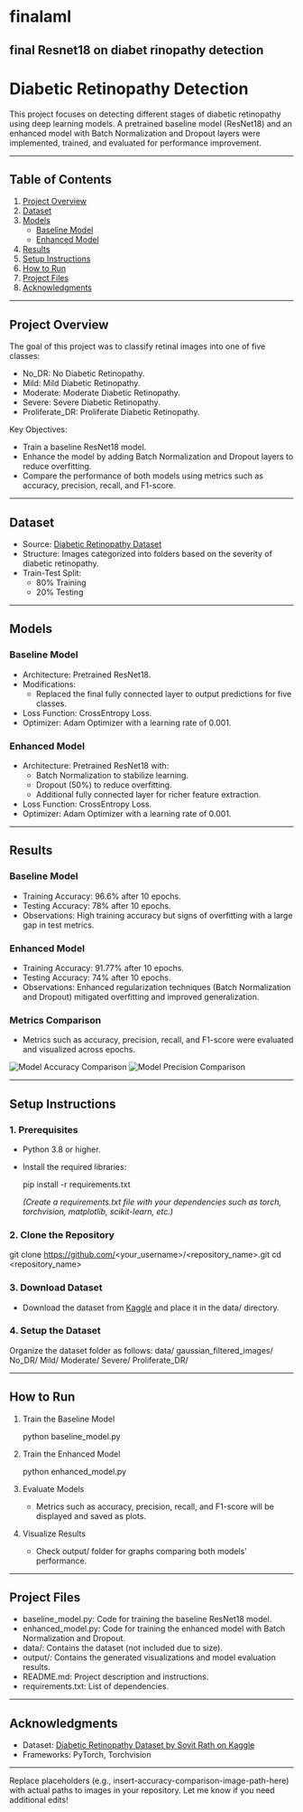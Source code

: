 # finalaml
final Resnet18 on diabet rinopathy detection
---

# Diabetic Retinopathy Detection

This project focuses on detecting different stages of diabetic retinopathy using deep learning models. A pretrained baseline model (ResNet18) and an enhanced model with Batch Normalization and Dropout layers were implemented, trained, and evaluated for performance improvement.

---

## Table of Contents
1. [Project Overview](#project-overview)
2. [Dataset](#dataset)
3. [Models](#models)
   - [Baseline Model](#baseline-model)
   - [Enhanced Model](#enhanced-model)
4. [Results](#results)
5. [Setup Instructions](#setup-instructions)
6. [How to Run](#how-to-run)
7. [Project Files](#project-files)
8. [Acknowledgments](#acknowledgments)

---

## Project Overview

The goal of this project was to classify retinal images into one of five classes:
- No_DR: No Diabetic Retinopathy.
- Mild: Mild Diabetic Retinopathy.
- Moderate: Moderate Diabetic Retinopathy.
- Severe: Severe Diabetic Retinopathy.
- Proliferate_DR: Proliferate Diabetic Retinopathy.

Key Objectives:
- Train a baseline ResNet18 model.
- Enhance the model by adding Batch Normalization and Dropout layers to reduce overfitting.
- Compare the performance of both models using metrics such as accuracy, precision, recall, and F1-score.

---

## Dataset

- Source: [Diabetic Retinopathy Dataset](https://www.kaggle.com/datasets/sovitrath/diabetic-retinopathy-224x224-gaussian-filtered)
- Structure: Images categorized into folders based on the severity of diabetic retinopathy.
- Train-Test Split: 
  - 80% Training
  - 20% Testing

---

## Models

### Baseline Model
- Architecture: Pretrained ResNet18.
- Modifications:
  - Replaced the final fully connected layer to output predictions for five classes.
- Loss Function: CrossEntropy Loss.
- Optimizer: Adam Optimizer with a learning rate of 0.001.

### Enhanced Model
- Architecture: Pretrained ResNet18 with:
  - Batch Normalization to stabilize learning.
  - Dropout (50%) to reduce overfitting.
  - Additional fully connected layer for richer feature extraction.
- Loss Function: CrossEntropy Loss.
- Optimizer: Adam Optimizer with a learning rate of 0.001.

---

## Results

### Baseline Model
- Training Accuracy: 96.6% after 10 epochs.
- Testing Accuracy: 78% after 10 epochs.
- Observations: High training accuracy but signs of overfitting with a large gap in test metrics.

### Enhanced Model
- Training Accuracy: 91.77% after 10 epochs.
- Testing Accuracy: 74% after 10 epochs.
- Observations: Enhanced regularization techniques (Batch Normalization and Dropout) mitigated overfitting and improved generalization.

### Metrics Comparison
- Metrics such as accuracy, precision, recall, and F1-score were evaluated and visualized across epochs.

![Model Accuracy Comparison](insert-accuracy-comparison-image-path-here)
![Model Precision Comparison](insert-precision-comparison-image-path-here)

---

## Setup Instructions

### 1. Prerequisites
- Python 3.8 or higher.
- Install the required libraries:
  
  pip install -r requirements.txt
  
  *(Create a requirements.txt file with your dependencies such as torch, torchvision, matplotlib, scikit-learn, etc.)*

### 2. Clone the Repository
git clone https://github.com/<your_username>/<repository_name>.git
cd <repository_name>

### 3. Download Dataset
- Download the dataset from [Kaggle](https://www.kaggle.com/datasets/sovitrath/diabetic-retinopathy-224x224-gaussian-filtered) and place it in the data/ directory.

### 4. Setup the Dataset
Organize the dataset folder as follows:
data/
    gaussian_filtered_images/
        No_DR/
        Mild/
        Moderate/
        Severe/
        Proliferate_DR/

---

## How to Run

1. Train the Baseline Model
   
   python baseline_model.py
   

2. Train the Enhanced Model
   
   python enhanced_model.py
   

3. Evaluate Models
   - Metrics such as accuracy, precision, recall, and F1-score will be displayed and saved as plots.

4. Visualize Results
   - Check output/ folder for graphs comparing both models' performance.

---
## Project Files

- baseline_model.py: Code for training the baseline ResNet18 model.
- enhanced_model.py: Code for training the enhanced model with Batch Normalization and Dropout.
- data/: Contains the dataset (not included due to size).
- output/: Contains the generated visualizations and model evaluation results.
- README.md: Project description and instructions.
- requirements.txt: List of dependencies.

---

## Acknowledgments

- Dataset: [Diabetic Retinopathy Dataset by Sovit Rath on Kaggle](https://www.kaggle.com/datasets/sovitrath/diabetic-retinopathy-224x224-gaussian-filtered)
- Frameworks: PyTorch, Torchvision

---

Replace placeholders (e.g., insert-accuracy-comparison-image-path-here) with actual paths to images in your repository. Let me know if you need additional edits!

